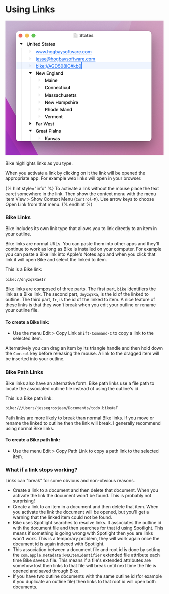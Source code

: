 # Using Links

![Links](../.gitbook/assets/links.png)

Bike highlights links as you type.

When you activate a link by clicking on it the link will be opened the appropriate app. For example web links will open in your browser.

{% hint style="info" %}
To activate a link without the mouse place the text caret somewhere in the link. Then show the context menu with the menu item View > Show Context Menu (`Control-M`). Use arrow keys to choose Open Link from that menu.
{% endhint %}

### Bike Links

Bike includes its own link type that allows you to link directly to an item in your outline.

Bike links are normal URLs. You can paste them into other apps and they'll continue to work as long as Bike is installed on your computer. For example you can paste a Bike link into Apple's Notes app and when you click that link it will open Bike and select the linked to item.

This is a Bike link:

```
bike://dnyzqSRa#Ir
```

Bike links are composed of three parts. The first part, `bike` identifiers the link as a Bike link. The second part, `dnyzqSRa`, is the id of the linked to outline. The third part, `Ir`, is the id of the linked to item. A nice feature of these links is that they won't break when you edit your outline or rename your outline file.

#### To create a Bike link:

* Use the menu Edit > Copy Link `Shift-Command-C` to copy a link to the selected item.

Alternatively you can drag an item by its triangle handle and then hold down the `Control` key before releasing the mouse. A link to the dragged item will be inserted into your outline.

### Bike Path Links

Bike links also have an alternative form. Bike path links use a file path to locate the associated outline file instead of using the outline's id.

This is a Bike path link:

```
bike:///Users/jessegrosjean/Documents/todo.bike#aF
```

Path links are more likely to break than normal Bike links. If you move or rename the linked to outline then the link will break. I generally recommend using normal Bike links.

#### To create a Bike path link:

* Use the menu Edit > Copy Path Link to copy a path link to the selected item.

### What if a link stops working?

Links can "break" for some obvious and non-obvious reasons.

* Create a link to a document and then delete that document. When you activate the link the document won't be found. This is probably not surprising!
* Create a link to an item in a document and then delete that item. When you activate the link the document will be opened, but you'll get a warning that the linked item could not be found.
* Bike uses Spotlight searches to resolve links. It associates the outline id with the document file and then searches for that id using Spotlight. This means if something is going wrong with Spotlight then you are links won't work. This is a temporary problem, they will work again once the document id is again indexed with Spotlight.
* This association between a document file and root id is done by setting the `com.apple.metadata:kMDItemIdentifier` extended file attribute each time Bike saves a file. This means if a file's extended attributes are somehow lost then links to that file will break until next time the file is opened and saved through Bike.
* If you have two outline documents with the same outline id (for example if you duplicate an outline file) then links to that root id will open both documents.
